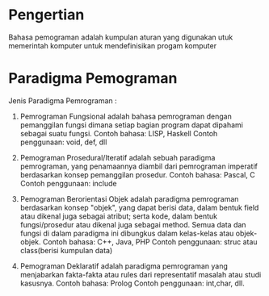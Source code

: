 # Pengertian 
Bahasa pemograman adalah kumpulan aturan yang digunakan utuk memerintah komputer untuk mendefinisikan progam komputer

# Paradigma Pemograman 

Jenis Paradigma Pemrograman :
1. Pemrograman Fungsional
adalah bahasa pemrograman dengan pemanggilan fungsi dimana setiap bagian program dapat dipahami sebagai suatu fungsi.
Contoh bahasa: LISP, Haskell
Contoh penggunaan: void, def, dll

2. Pemograman Prosedural/Iteratif
adalah sebuah paradigma pemrograman, yang penamaannya diambil dari pemrograman imperatif berdasarkan konsep pemanggilan prosedur.
Contoh bahasa: Pascal, C
Contoh penggunaan: include

3. Pemograman Berorientasi Objek
adalah paradigma pemrograman berdasarkan konsep "objek", yang dapat berisi data, dalam bentuk field atau dikenal juga sebagai atribut; serta kode, dalam bentuk fungsi/prosedur atau dikenal juga sebagai method. Semua data dan fungsi di dalam paradigma ini dibungkus dalam kelas-kelas atau objek-objek.
Contoh bahasa: C++, Java, PHP
Contoh penggunaan: struc atau class(berisi kumpulan data)

4. Pemograman Deklaratif
adalah paradigma pemrograman yang menjabarkan fakta-fakta atau rules dari representatif masalah atau studi kasusnya. 
Contoh bahasa: Prolog
Contoh penggunaan: int,char, dll.